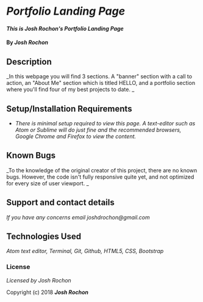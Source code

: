 # _Portfolio Landing Page_

#### _This is Josh Rochon's Portfolio Landing Page_

#### By _**Josh Rochon**_

## Description

_In this webpage you will find 3 sections. A "banner" section with a call to action, an "About Me"
section which is titled HELLO, and a portfolio section where you'll find four of my best projects
to date. _

## Setup/Installation Requirements

* _There is minimal setup required to view this page. A text-editor such as Atom or Sublime will do just
fine and the recommended browsers, Google Chrome and Firefox to view the content._

## Known Bugs

_To the knowledge of the original creator of this project, there are no known bugs. However, the code
isn't fully responsive quite yet, and not optimized for every size of user viewport. _

## Support and contact details

_If you have any concerns email joshdrochon@gmail.com_

## Technologies Used

_Atom text editor, Terminal, Git, Github, HTML5, CSS, Bootstrap_

### License

*Licensed by Josh Rochon*

Copyright (c) 2018 **_Josh Rochon_**
